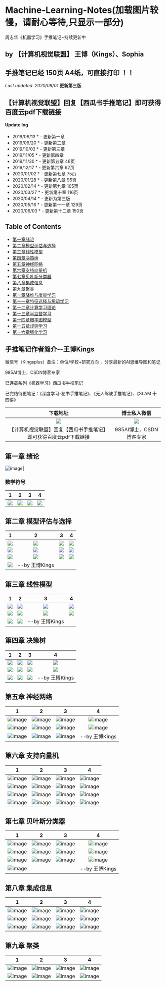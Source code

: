 # Machine-Learning-Notes(加载图片较慢，请耐心等待,只显示一部分)
周志华《机器学习》手推笔记~持续更新中

## by 【计算机视觉联盟】 王博（Kings）、Sophia

## 手推笔记已经  150页 A4纸，可直接打印 ！！

*Last updated: 2020/08/01*   **更新第三版**

## 【计算机视觉联盟】回复【西瓜书手推笔记】即可获得百度云pdf下载链接

#### Update log
* 2019/09/13 * - 更新第一章
* 2019/09/20 * - 更新第二章
* 2019/10/03 * - 更新第三章
* 2019/11/05 * - 更新第四章
* 2019/11/30 * - 更新第五章  46页
* 2019/12/17 * - 更新第六章  62页
* 2020/01/02 * - 更新第七章  75页
* 2020/01/28 * - 更新第八章  96页 
* 2020/02/14 * - 更新第九章  105页
* 2020/03/27 * - 更新第十章  116页
* 2020/04/14 * - 更新为第三版
* 2020/05/16 * - 更新第十一章   129页
* 2020/06/03 * - 更新第十二章   150页

## Table of Contents
- [第一章绪论](https://github.com/Sophia-11/Machine-Learning-Notes/)
- [第二章模型评估与选择](https://github.com/Sophia-11/Machine-Learning-Notes/)
- [第三章线性模型](https://github.com/Sophia-11/Machine-Learning-Notes/)
- [第四章决策树](https://github.com/Sophia-11/Machine-Learning-Notes/)
- [第五章神经网络](https://github.com/Sophia-11/Machine-Learning-Notes/)
- [第六章支持向量机](https://github.com/Sophia-11/Machine-Learning-Notes/)
- [第七章贝叶斯分类器](https://github.com/Sophia-11/Machine-Learning-Notes/)
- [第八章集成信息](https://github.com/Sophia-11/Machine-Learning-Notes/)
- [第九章聚类](https://github.com/Sophia-11/Machine-Learning-Notes/)
- [第十章降维与度量学习](https://github.com/Sophia-11/Machine-Learning-Notes/)
- [第十一章特征选择与稀疏学习](https://github.com/Sophia-11/Machine-Learning-Notes/)
- [第十二章计算学习理论](https://github.com/Sophia-11/Machine-Learning-Notes/)
- [第十三章半监督学习](https://github.com/Sophia-11/Machine-Learning-Notes/)
- [第十四章概率图模型](https://github.com/Sophia-11/Machine-Learning-Notes/)
- [第十五章规则学习](https://github.com/Sophia-11/Machine-Learning-Notes/)
- [第十六章强化学习](https://github.com/Sophia-11/Machine-Learning-Notes/)


## 手推笔记作者简介--王博Kings
微信号（Kingsplus）备注：单位/学校+研究方向 ，分享最新的AI思维导图和笔记

985AI博士，CSDN博客专家

已连载系列《机器学习》西瓜书手推笔记

已完结待更笔记：《深度学习-花书手推笔记》、《无人驾驶手推笔记》、《SLAM 十四讲》

| 下载地址 | 博士私人微信 |
|:-----------:|:-----------:|
|![](./cvQD.jpg)|![](./Kingsplus.jpg)| 
|【计算机视觉联盟】回复【西瓜书手推笔记】即可获得百度云pdf下载链接|985AI博士，CSDN博客专家|


## 第一章 绪论

 ![image](./ch1/ch01.png)|


### 数学符号
| 1 | 2 | 3 |4 |
|:-----------:|:--------:|:---------:|:---------:|
|![](./ch/0000.jpg)| ![](./ch/0001.jpg)| ![](./ch/0002.jpg)|  ![](./ch/0003.jpg)| 

## 第二章  模型评估与选择
| 1 | 2 | 3 |4 |
|:-----------:|:--------:|:---------:|:---------:|
|![](./ch2/%E6%89%AB%E6%8F%8F_%E5%89%AF%E6%9C%AC.jpg)| ![](./ch2/%E6%89%AB%E6%8F%8F0001_%E5%89%AF%E6%9C%AC.jpg)| ![](./ch2/%E6%89%AB%E6%8F%8F0002_%E5%89%AF%E6%9C%AC.jpg)|  ![](./ch2/%E6%89%AB%E6%8F%8F0003_%E5%89%AF%E6%9C%AC.jpg)| 
|![](./ch2/%E6%89%AB%E6%8F%8F0004_%E5%89%AF%E6%9C%AC.jpg)| ![](./ch2/%E6%89%AB%E6%8F%8F0005_%E5%89%AF%E6%9C%AC.jpg)| ![](./ch2/%E6%89%AB%E6%8F%8F0006_%E5%89%AF%E6%9C%AC.jpg)|  ![](./ch2/%E6%89%AB%E6%8F%8F0007_%E5%89%AF%E6%9C%AC.jpg)| 
|![](./ch2/%E6%89%AB%E6%8F%8F0008_%E5%89%AF%E6%9C%AC.jpg)| ![](./ch2/%E6%89%AB%E6%8F%8F0009_%E5%89%AF%E6%9C%AC.jpg)| ![](./ch2/%E6%89%AB%E6%8F%8F0010_%E5%89%AF%E6%9C%AC.jpg)|  ![](./ch2/%E6%89%AB%E6%8F%8F0011_%E5%89%AF%E6%9C%AC.jpg)| 
|![](./ch2/%E6%89%AB%E6%8F%8F0012_%E5%89%AF%E6%9C%AC.jpg)|--by 王博Kings||| 



## 第三章  线性模型
| 1 | 2 | 3 |4 |
|:-----------:|:--------:|:---------:|:---------:|
|![](./ch3/%E6%89%AB%E6%8F%8F0014_%E5%89%AF%E6%9C%AC.jpg)| ![](./ch3/%E6%89%AB%E6%8F%8F0015_%E5%89%AF%E6%9C%AC.jpg)| ![](./ch3/%E6%89%AB%E6%8F%8F0016_%E5%89%AF%E6%9C%AC.jpg)|  ![](./ch3/%E6%89%AB%E6%8F%8F0017_%E5%89%AF%E6%9C%AC.jpg)| 
|![](./ch3/%E6%89%AB%E6%8F%8F0018_%E5%89%AF%E6%9C%AC.jpg)| ![](./ch3/%E6%89%AB%E6%8F%8F0019_%E5%89%AF%E6%9C%AC.jpg)| ![](./ch3/%E6%89%AB%E6%8F%8F0020_%E5%89%AF%E6%9C%AC.jpg)|  ![](./ch3/%E6%89%AB%E6%8F%8F0021_%E5%89%AF%E6%9C%AC.jpg)| 
|![](./ch3/%E6%89%AB%E6%8F%8F0022_%E5%89%AF%E6%9C%AC.jpg)| ![](./ch3/%E6%89%AB%E6%8F%8F0023_%E5%89%AF%E6%9C%AC.jpg)|--by 王博Kings| | 


## 第四章   决策树
| 1 | 2 | 3 |4 |
|:-----------:|:--------:|:---------:|:---------:|
|![](./ch4/%E6%89%AB%E6%8F%8F0024_%E5%89%AF%E6%9C%AC.jpg)| ![](./ch4/%E6%89%AB%E6%8F%8F0025_%E5%89%AF%E6%9C%AC.jpg)| ![](./ch4/%E6%89%AB%E6%8F%8F0026_%E5%89%AF%E6%9C%AC.jpg)|  ![](./ch4/%E6%89%AB%E6%8F%8F0027_%E5%89%AF%E6%9C%AC.jpg)| 
|![](./ch4/%E6%89%AB%E6%8F%8F0028_%E5%89%AF%E6%9C%AC.jpg)| ![](./ch4/%E6%89%AB%E6%8F%8F0029_%E5%89%AF%E6%9C%AC.jpg)| ![](./ch4/%E6%89%AB%E6%8F%8F0030_%E5%89%AF%E6%9C%AC.jpg)|  ![](./ch4/%E6%89%AB%E6%8F%8F0031_%E5%89%AF%E6%9C%AC.jpg)| 
|![](./ch4/%E6%89%AB%E6%8F%8F0032_%E5%89%AF%E6%9C%AC.jpg)| ![](./ch4/%E6%89%AB%E6%8F%8F0033_%E5%89%AF%E6%9C%AC.jpg)| ![](./ch4/%E6%89%AB%E6%8F%8F0034_%E5%89%AF%E6%9C%AC.jpg)|  --by 王博Kings| 

## 第五章   神经网络
| 1 | 2 | 3 |4 |
|:-----------:|:--------:|:---------:|:---------:|
|![image](./ch5/%E6%89%AB%E6%8F%8F0035_%E5%89%AF%E6%9C%AC.jpg)|![image](./ch5/%E6%89%AB%E6%8F%8F0036_%E5%89%AF%E6%9C%AC.jpg)|![image](./ch5/%E6%89%AB%E6%8F%8F0037_%E5%89%AF%E6%9C%AC.jpg)|![image](./ch5/%E6%89%AB%E6%8F%8F0038_%E5%89%AF%E6%9C%AC.jpg)|
![image](./ch5/%E6%89%AB%E6%8F%8F0039_%E5%89%AF%E6%9C%AC.jpg)|![image](./ch5/%E6%89%AB%E6%8F%8F0040_%E5%89%AF%E6%9C%AC.jpg)|![image](./ch5/%E6%89%AB%E6%8F%8F0041_%E5%89%AF%E6%9C%AC.jpg)|![image](./ch5/%E6%89%AB%E6%8F%8F0042_%E5%89%AF%E6%9C%AC.jpg)|
![image](./ch5/%E6%89%AB%E6%8F%8F0043_%E5%89%AF%E6%9C%AC.jpg)|![image](./ch5/%E6%89%AB%E6%8F%8F0044_%E5%89%AF%E6%9C%AC.jpg)|![image](./ch5/%E6%89%AB%E6%8F%8F0045_%E5%89%AF%E6%9C%AC.jpg)|  --by 王博Kings| 



## 第六章   支持向量机
| 1 | 2 | 3 |4 |
|:-----------:|:--------:|:---------:|:---------:|
|![image](./ch6/%E6%89%AB%E6%8F%8F_%E5%89%AF%E6%9C%AC.jpg)|![image](./ch6/%E6%89%AB%E6%8F%8F0001_%E5%89%AF%E6%9C%AC.jpg)|![image](./ch6/%E6%89%AB%E6%8F%8F0002_%E5%89%AF%E6%9C%AC.jpg)|![image](./ch6/%E6%89%AB%E6%8F%8F0003_%E5%89%AF%E6%9C%AC.jpg)|
![image](./ch6/%E6%89%AB%E6%8F%8F0004_%E5%89%AF%E6%9C%AC.jpg)|![image](./ch6/%E6%89%AB%E6%8F%8F0005_%E5%89%AF%E6%9C%AC.jpg)|![image](./ch6/%E6%89%AB%E6%8F%8F0006_%E5%89%AF%E6%9C%AC.jpg)|![image](./ch6/%E6%89%AB%E6%8F%8F0007_%E5%89%AF%E6%9C%AC.jpg)|
![image](./ch6/%E6%89%AB%E6%8F%8F0008_%E5%89%AF%E6%9C%AC.jpg)|![image](./ch6/%E6%89%AB%E6%8F%8F0009_%E5%89%AF%E6%9C%AC.jpg)|![image](./ch6/%E6%89%AB%E6%8F%8F0010_%E5%89%AF%E6%9C%AC.jpg)|![image](./ch6/%E6%89%AB%E6%8F%8F0011_%E5%89%AF%E6%9C%AC.jpg)|
![image](./ch6/%E6%89%AB%E6%8F%8F0012_%E5%89%AF%E6%9C%AC.jpg)|![image](./ch6/%E6%89%AB%E6%8F%8F0013_%E5%89%AF%E6%9C%AC.jpg)|![image](./ch6/%E6%89%AB%E6%8F%8F0014_%E5%89%AF%E6%9C%AC.jpg)|![image](./ch6/%E6%89%AB%E6%8F%8F0015_%E5%89%AF%E6%9C%AC.jpg)|

## 第七章    贝叶斯分类器
| 1 | 2 | 3 |4 |
|:-----------:|:--------:|:---------:|:---------:|
|![image](./ch7/062.jpg)|![image](./ch7/063.jpg)|![image](./ch7/064.jpg)|![image](./ch7/065.jpg)|
|![image](./ch7/066.jpg)|![image](./ch7/067.jpg)|![image](./ch7/068.jpg)|![image](./ch7/069.jpg)
|![image](./ch7/070.jpg)|![image](./ch7/071.jpg)|![image](./ch7/072.jpg)|![image](./ch7/073.jpg)
|![image](./ch7/074.jpg)|||--by 王博Kings| 

## 第八章   集成信息
| 1 | 2 | 3 |4 |
|:-----------:|:--------:|:---------:|:---------:|
|![image](./ch8/075.jpg)|![image](./ch8/076.jpg)|![image](./ch8/077.jpg)|![image](./ch8/078.jpg)|
|![image](./ch8/079.jpg)|![image](./ch8/080.jpg)|![image](./ch8/081.jpg)|![image](./ch8/082.jpg)|
|![image](./ch8/083.jpg)|![image](./ch8/084.jpg)|![image](./ch8/085.jpg)|![image](./ch8/086.jpg)|

## 第九章   聚类
| 1 | 2 | 3 |4 |
|:-----------:|:--------:|:---------:|:---------:|
|![image](./ch9/087.jpg)|![image](./ch9/088.jpg)|![image](./ch9/089.jpg)|![image](./ch9/090.jpg)|
|![image](./ch9/091.jpg)|![image](./ch9/092.jpg)|![image](./ch9/093.jpg)|![image](./ch9/094.jpg)|
